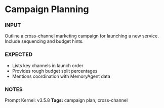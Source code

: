 # Campaign Planning
<!-- markdownlint-disable MD001 -->

### INPUT
Outline a cross-channel marketing campaign for launching a new service. Include sequencing and budget hints.

### EXPECTED
- Lists key channels in launch order
- Provides rough budget split percentages
- Mentions coordination with MemoryAgent data

### NOTES
Prompt Kernel: v3.5.8
**Tags:** campaign plan, cross-channel
